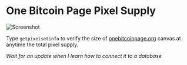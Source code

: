 # One Bitcoin Page Pixel Supply

![Screenshot](http://onebitcoinpage.org/img/getpxl.png)

Type `getpixelsetinfo` to verify the size of [onebitcoinpage.org](onebitcoinpage.org) canvas at anytime the total pixel supply.

_Wait for an update when I learn how to connect it to a database_
